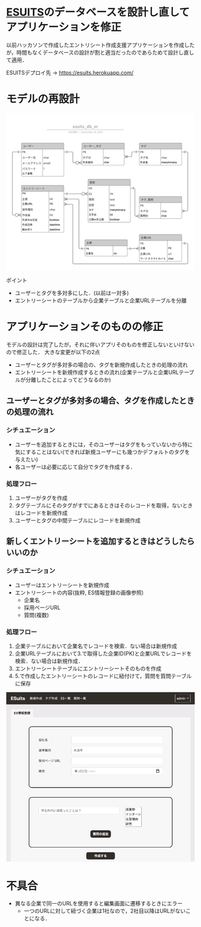 # [ESUITS](https://github.com/jphacks/D_2014)のデータベースを設計し直してアプリケーションを修正
以前ハッカソンで作成したエントリシート作成支援アプリケーションを作成したが，時間もなくデータベースの設計が割と適当だったのであらためて設計し直して適用．

ESUITSデプロイ先 →
https://esuits.herokuapp.com/

 # モデルの再設計
 ![データベースER図](https://github.com/junkhp/esuits_db_check/blob/main/esuits_db_er.png "ESUITSのデータベースのER図")

ポイント
- ユーザーとタグを多対多にした．(以前は一対多)
- エントリーシートのテーブルから企業テーブルと企業URLテーブルを分離

# アプリケーションそのものの修正
モデルの設計は完了したが，それに伴いアプリそのものを修正しないといけないので修正した．
大きな変更が以下の2点
- ユーザーとタグが多対多の場合の、タグを新規作成したときの処理の流れ
- エントリーシートを新規作成するときの流れ(企業テーブルと企業URLテーブルが分離したことによってどうなるのか)
## ユーザーとタグが多対多の場合、タグを作成したときの処理の流れ
### シチュエーション
- ユーザーを追加するときには，そのユーザーはタグをもっていないから特に気にすることはない(できれば新規ユーザーにも幾つかデフォルトのタグを与えたい)
- 各ユーザーは必要に応じて自分でタグを作成する．

### 処理フロー
1. ユーザーがタグを作成
1. タグテーブルにそのタグがすでにあるときはそのレコードを取得，ないときはレコードを新規作成
1. ユーザーとタグの中間テーブルにレコードを新規作成

## 新しくエントリーシートを追加するときはどうしたらいいのか
### シチュエーション
- ユーザーはエントリーシートを新規作成
- エントリーシートの内容(抜粋, ES情報登録の画像参照)
    * 企業名
    * 採用ページURL
    * 質問(複数)

### 処理フロー
1. 企業テーブルにおいて企業名でレコードを検索．ない場合は新規作成
1. 企業URLテーブルにおいて3.で取得した企業ID(PK)と企業URLでレコードを検索．ない場合は新規作成．
1. エントリーシートテーブルにエントリーシートそのものを作成
1. 5.で作成したエントリーシートのレコードに紐付けて，質問を質問テーブルに保存

 ![エントリーシート新規作成](es_registry.png "エントリーシート登録画面")

 # 不具合
 - 異なる企業で同一のURLを使用すると編集画面に遷移するときにエラー
    * 一つのURLに対して紐づく企業は1社なので，2社目以降はURLがないことになる．
